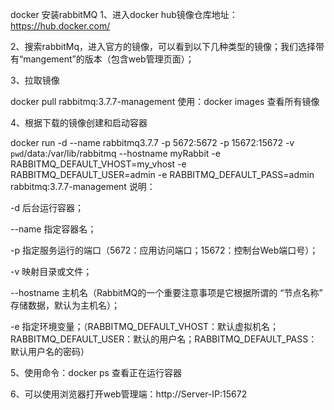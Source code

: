 docker 安装rabbitMQ
1、进入docker hub镜像仓库地址：https://hub.docker.com/

2、搜索rabbitMq，进入官方的镜像，可以看到以下几种类型的镜像；我们选择带有“mangement”的版本（包含web管理页面）；



3、拉取镜像

docker pull rabbitmq:3.7.7-management
使用：docker images 查看所有镜像



 

 4、根据下载的镜像创建和启动容器

docker run -d --name rabbitmq3.7.7 -p 5672:5672 -p 15672:15672 -v `pwd`/data:/var/lib/rabbitmq --hostname myRabbit -e RABBITMQ_DEFAULT_VHOST=my_vhost  -e RABBITMQ_DEFAULT_USER=admin -e RABBITMQ_DEFAULT_PASS=admin rabbitmq:3.7.7-management
说明：

-d 后台运行容器；

--name 指定容器名；

-p 指定服务运行的端口（5672：应用访问端口；15672：控制台Web端口号）；

-v 映射目录或文件；

--hostname  主机名（RabbitMQ的一个重要注意事项是它根据所谓的 “节点名称” 存储数据，默认为主机名）；

-e 指定环境变量；（RABBITMQ_DEFAULT_VHOST：默认虚拟机名；RABBITMQ_DEFAULT_USER：默认的用户名；RABBITMQ_DEFAULT_PASS：默认用户名的密码）

5、使用命令：docker ps 查看正在运行容器



6、可以使用浏览器打开web管理端：http://Server-IP:15672



 